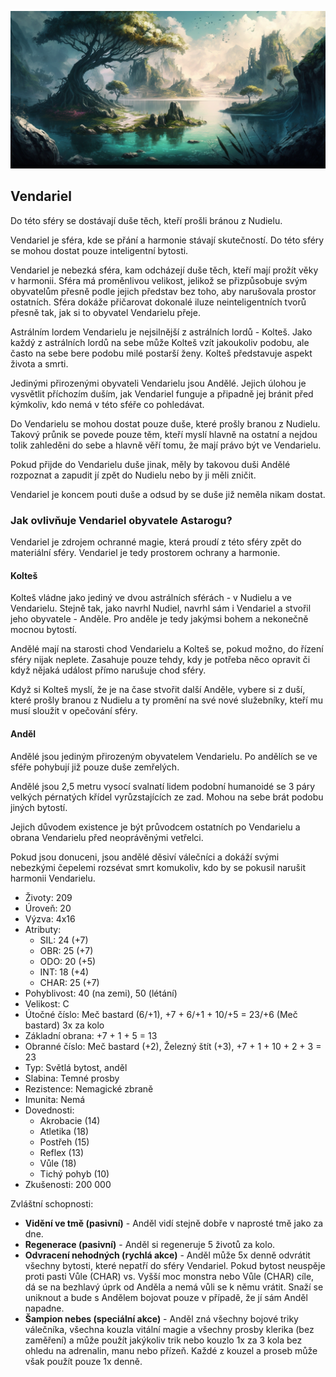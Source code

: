 ![Krajina Vendarielu](../../public/img/astralni_sfery/vendariel.png)

## Vendariel

Do této sféry se dostávají duše těch, kteří prošli bránou z Nudielu.

Vendariel je sféra, kde se přání a harmonie stávají skutečností. Do této sféry se mohou dostat pouze inteligentní bytosti.

Vendariel je nebezká sféra, kam odcházejí duše těch, kteří mají prožít věky v harmonii. Sféra má proměnlivou velikost, jelikož se přizpůsobuje svým obyvatelům přesně podle jejich představ bez toho, aby narušovala prostor ostatních. Sféra dokáže přičarovat dokonalé iluze neinteligentních tvorů přesně tak, jak si to obyvatel Vendarielu přeje.

Astrálním lordem Vendarielu je nejsilnější z astrálních lordů - Kolteš. Jako každý z astrálních lordů na sebe může Kolteš vzít jakoukoliv podobu, ale často na sebe bere podobu milé postarší ženy. Kolteš představuje aspekt života a smrti.

Jedinými přirozenými obyvateli Vendarielu jsou Andělé. Jejich úlohou je vysvětlit příchozím duším, jak Vendariel funguje a připadně jej bránit před kýmkoliv, kdo nemá v této sféře co pohledávat.

Do Vendarielu se mohou dostat pouze duše, které prošly branou z Nudielu. Takový průnik se povede pouze těm, kteří myslí hlavně na ostatní a nejdou tolik zahleděni do sebe a hlavně věří tomu, že mají právo být ve Vendarielu.

Pokud přijde do Vendarielu duše jinak, měly by takovou duši Andělé rozpoznat a zapudit jí zpět do Nudielu nebo by ji měli zničit.

Vendariel je koncem pouti duše a odsud by se duše již neměla nikam dostat.

### Jak ovlivňuje Vendariel obyvatele Astarogu?

Vendariel je zdrojem ochranné magie, která proudí z této sféry zpět do materiální sféry. Vendariel je tedy prostorem ochrany a harmonie.

#### Kolteš

Kolteš vládne jako jediný ve dvou astrálních sférách - v Nudielu a ve Vendarielu. Stejně tak, jako navrhl Nudiel, navrhl sám i Vendariel a stvořil jeho obyvatele - Anděle. Pro anděle je tedy jakýmsi bohem a nekonečně mocnou bytostí.

Andělé mají na starosti chod Vendarielu a Kolteš se, pokud možno, do řízení sféry nijak neplete. Zasahuje pouze tehdy, kdy je potřeba něco opravit či když nějaká událost přímo narušuje chod sféry.

Když si Kolteš myslí, že je na čase stvořit další Anděle, vybere si z duší, které prošly branou z Nudielu a ty promění na své nové služebníky, kteří mu musí sloužit v opečování sféry.

#### Anděl

Andělé jsou jediným přirozeným obyvatelem Vendarielu. Po andělích se ve sféře pohybují již pouze duše zemřelých.

Andělé jsou 2,5 metru vysocí svalnatí lidem podobní humanoidé se 3 páry velkých pérnatých křídel vyrůzstajících ze zad. Mohou na sebe brát podobu jiných bytostí.

Jejich důvodem existence je být průvodcem ostatních po Vendarielu a obrana Vendarielu před neoprávěnými vetřelci.

Pokud jsou donuceni, jsou andělé děsiví válečníci a dokáží svými nebezkými čepelemi rozsévat smrt komukoliv, kdo by se pokusil narušit harmonii Vendarielu.

* Životy: 209
* Úroveň: 20
* Výzva: 4x16
* Atributy:
  * SIL: 24 (+7)
  * OBR: 25 (+7)
  * ODO: 20 (+5)
  * INT: 18 (+4)
  * CHAR: 25 (+7)
* Pohyblivost: 40 (na zemi), 50 (létání)
* Velikost: C
* Útočné číslo: Meč bastard (6/+1), +7 + 6/+1 + 10/+5 = 23/+6 (Meč bastard) 3x za kolo
* Základní obrana: +7 + 1 + 5 = 13
* Obranné číslo: Meč bastard (+2), Železný štít (+3), +7 + 1 + 10 + 2 + 3 = 23
* Typ: Světlá bytost, anděl
* Slabina: Temné prosby
* Rezistence: Nemagické zbraně
* Imunita: Nemá
* Dovednosti:
  * Akrobacie (14)
  * Atletika (18)
  * Postřeh (15)
  * Reflex (13)
  * Vůle (18)
  * Tichý pohyb (10)
* Zkušenosti: 200 000

Zvláštní schopnosti:
* **Vidění ve tmě (pasivní)** - Anděl vidí stejně dobře v naprosté tmě jako za dne.
* **Regenerace (pasivní)** - Anděl si regeneruje 5 životů za kolo.
* **Odvracení nehodných (rychlá akce)** - Anděl může 5x denně odvrátit všechny bytosti, které nepatří do sféry Vendariel. Pokud bytost neuspěje proti pasti Vůle (CHAR) vs. Vyšší moc monstra nebo Vůle (CHAR) cíle, dá se na bezhlavý úprk od Anděla a nemá vůli se k němu vrátit. Snaží se uniknout a bude s Andělem bojovat pouze v případě, že jí sám Anděl napadne.
* **Šampion nebes (speciální akce)** - Anděl zná všechny bojové triky válečníka, všechna kouzla vitální magie a všechny prosby klerika (bez zaměření) a může použít jakýkoliv trik nebo kouzlo 1x za 3 kola bez ohledu na adrenalin, manu nebo přízeň. Každé z kouzel a proseb může však použít pouze 1x denně.
